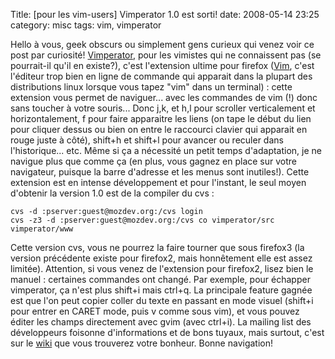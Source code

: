Title: [pour les vim-users] Vimperator 1.0 est sorti!
date: 2008-05-14 23:25
category: misc
tags: vim, vimperator

Hello à vous, geek obscurs ou simplement gens curieux qui venez
voir ce post par curiosité!
[Vimperator](http://vimperator.mozdev.org/source.html), pour les
vimistes qui ne connaissent pas (se pourrait-il qu'il en existe?),
c'est l'extension ultime pour firefox ([Vim](http://vim.org), c'est
l'éditeur trop bien en ligne de commande qui apparait dans la
plupart des distributions linux lorsque vous tapez "vim" dans un
terminal) : cette extension vous permet de naviguer... avec les
commandes de vim (!) donc sans toucher à votre souris... Donc j,k,
et h,l pour scroller verticalement et horizontalement, f pour faire
apparaitre les liens (on tape le début du lien pour cliquer dessus
ou bien on entre le raccourci clavier qui apparait en rouge juste à
côté), shift+h et shift+l pour avancer ou reculer dans
l'historique... etc. Même si ça a nécessité un petit temps
d'adaptation, je ne navigue plus que comme ça (en plus, vous gagnez
en place sur votre navigateur, puisque la barre d'adresse et les
menus sont inutiles!). Cette extension est en intense développement
et pour l'instant, le seul moyen d'obtenir la version 1.0 est de la
compiler du cvs :

    cvs -d :pserver:guest@mozdev.org:/cvs login
    cvs -z3 -d :pserver:guest@mozdev.org:/cvs co vimperator/src vimperator/www

Cette version cvs, vous ne pourrez la faire tourner que sous
firefox3 (la version précédente existe pour firefox2, mais
honnêtement elle est assez limitée). Attention, si vous venez de
l'extension pour firefox2, lisez bien le manuel : certaines
commandes ont changé. Par exemple, pour échapper vimperator, ça
n'est plus shift+i mais ctrl+q. La principale feature gagnée est
que l'on peut copier coller du texte en passant en mode visuel
(shift+i pour entrer en CARET mode, puis v comme sous vim), et vous
pouvez éditer les champs directement avec gvim (avec ctrl+i). La
mailing list des développeurs foisonne d'informations et de bons
tuyaux, mais surtout, c'est sur le
[wiki](http://vimperator.cutup.org/index.php?title=Main_Page) que
vous trouverez votre bonheur. Bonne navigation!




